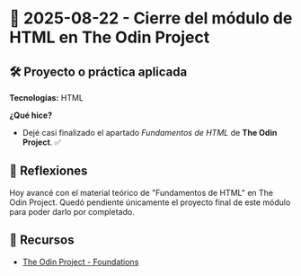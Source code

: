 # 📅 2025-08-22 - Cierre del módulo de HTML en The Odin Project  

## 🛠️ Proyecto o práctica aplicada  

**Tecnologías:** HTML  

**¿Qué hice?**  
- Dejé casi finalizado el apartado *Fundamentos de HTML* de **The Odin Project**. ✅  

## 💭 Reflexiones  

Hoy avancé con el material teórico de "Fundamentos de HTML" en The Odin Project. Quedó pendiente únicamente el proyecto final de este módulo para poder darlo por completado.

## 🔗 Recursos  
- [The Odin Project - Foundations](https://www.theodinproject.com/paths/foundations/courses/foundations)  
